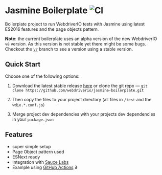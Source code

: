 # Jasmine Boilerplate ![CI](https://github.com/webdriverio/jasmine-boilerplate/workflows/CI/badge.svg?event=push)

Boilerplate project to run WebdriverIO tests with Jasmine using latest ES2016 features and the page objects pattern.

**Note:** the current boilerplate uses an alpha version of the new WebdriverIO `v8` version. As this version is not stable yet there might be some bugs. Checkout the [`v7`](https://github.com/webdriverio/jasmine-boilerplate/tree/v7) branch to see a version using a stable version.

## Quick Start

Choose one of the following options:

1. Download the latest stable release [here](https://github.com/webdriverio/jasmine-boilerplate/archive/master.zip) or clone the git repo — `git clone https://github.com/webdriverio/jasmine-boilerplate.git`

2. Then copy the files to your project directory (all files in `/test` and the `wdio.*.conf.js`)

3. Merge project dev dependencies with your projects dev dependencies in your `package.json`

## Features

-   super simple setup
-   Page Object pattern used
-   ESNext ready
-   Integration with [Sauce Labs](https://saucelabs.com/)
-   Example using [GitHub Actions](https://github.com/features/actions)
    ∂

